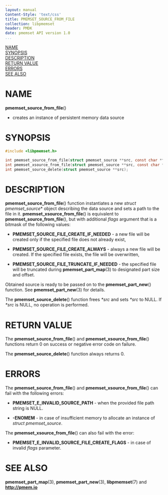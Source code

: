 ```yaml
---
layout: manual
Content-Style: 'text/css'
title: PMEMSET_SOURCE_FROM_FILE
collection: libpmemset
header: PMDK
date: pmemset API version 1.0
...
```


[comment]: <> (SPDX-License-Identifier: BSD-3-Clause)
[comment]: <> (Copyright 2020-2021, Intel Corporation)

[comment]: <> (pmemset_source_from_file.3 -- man page for pmemset_source_from_file)

[NAME](#name)<br />
[SYNOPSIS](#synopsis)<br />
[DESCRIPTION](#description)<br />
[RETURN VALUE](#return-value)<br />
[ERRORS](#errors)<br />
[SEE ALSO](#see-also)<br />

# NAME #

**pmemset_source_from_file**()
- creates an instance of persistent memory data source

# SYNOPSIS #

```c
#include <libpmemset.h>

int pmemset_source_from_file(struct pmemset_source **src, const char *file);
int pmemset_xsource_from_file(struct pmemset_source **src, const char *file, unsigned flags);
int pmemset_source_delete(struct pmemset_source **src);

```

# DESCRIPTION #

**pmemset_source_from_file**() function instantiates a new *struct pmemset_source** object
describing the data source and sets a path to the file in it.
**pmemset_xsource_from_file**() is equivalent to **pmemset_source_from_file**(), but with
additional *flags* argument that is a bitmask of the following values:

* **PMEMSET_SOURCE_FILE_CREATE_IF_NEEDED** - a new file will be created only if the specified file does not already exist,

* **PMEMSET_SOURCE_FILE_CREATE_ALWAYS** - always a new file will be created. If the specified file exists, the file will be overwritten,

* **PMEMSET_SOURCE_FILE_TRUNCATE_IF_NEEDED** - the specified file will be truncated during **pmemset_part_map**(3) to
designated part size and offset.

Obtained source is ready to be passed on to the **pmemset_part_new**() function.
See **pmemset_part_new**(3) for details.

The **pmemset_source_delete**() function frees *\*src* and sets *\*src* to NULL. If *\*src* is NULL, no operation is performed.

# RETURN VALUE #

The **pmemset_source_from_file**() and **pmemset_xsource_from_file**() functions
return 0 on success or  negative error code on failure.

The **pmemset_source_delete**() function always returns 0.

# ERRORS #

The **pmemset_source_from_file**() and **pmemset_xsource_from_file**() can fail
with the following errors:

* **PMEMSET_E_INVALID_SOURCE_PATH** - when the provided file path string is NULL.

* **-ENOMEM** - in case of insufficient memory to allocate an instance
of *struct pmemset_source*.

The **pmemset_xsource_from_file**() can also fail with the error:

* **PMEMSET_E_INVALID_SOURCE_FILE_CREATE_FLAGS** - in case of invalid *flags*
parameter.

# SEE ALSO #

**pmemset_part_map**(3), **pmemset_part_new**(3),
**libpmemset**(7) and **<http://pmem.io>**
